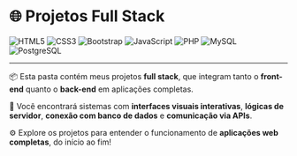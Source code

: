 # 🌐 Projetos Full Stack

![HTML5](https://img.shields.io/badge/-HTML5-E34F26?style=flat&logo=html5&logoColor=white)
![CSS3](https://img.shields.io/badge/-CSS3-1572B6?style=flat&logo=css3&logoColor=white)
![Bootstrap](https://img.shields.io/badge/-Bootstrap-7952B3?style=flat&logo=bootstrap&logoColor=white)
![JavaScript](https://img.shields.io/badge/-JavaScript-F7DF1E?style=flat&logo=javascript&logoColor=black)
![PHP](https://img.shields.io/badge/-PHP-777BB4?style=flat&logo=php&logoColor=white)
![MySQL](https://img.shields.io/badge/-MySQL-4479A1?style=flat&logo=mysql&logoColor=white)
![PostgreSQL](https://img.shields.io/badge/-PostgreSQL-336791?style=flat&logo=postgresql&logoColor=white)

---

📦 Esta pasta contém meus projetos **full stack**, que integram tanto o **front-end** quanto o **back-end** em aplicações completas.

🧩 Você encontrará sistemas com **interfaces visuais interativas**, **lógicas de servidor**, **conexão com banco de dados** e **comunicação via APIs**.

⚙️ Explore os projetos para entender o funcionamento de **aplicações web completas**, do início ao fim!
